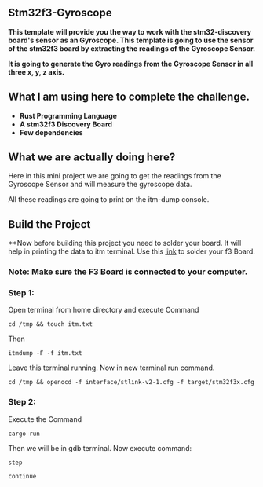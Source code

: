 ## Stm32f3-Gyroscope
**This template will provide you the way to work with the stm32-discovery board's sensor as an **Gyroscope**.
This template is going to use the sensor of the stm32f3 board by extracting the readings of the Gyroscope Sensor.**

**It is going to generate the Gyro readings from the Gyroscope Sensor in all three x, y, z axis.**

## What I am using here to complete the challenge.

- **Rust Programming Language**
- **A stm32f3 Discovery Board**
- **Few dependencies**

## What we are actually doing here?

Here in this mini project we are going to get the readings from the Gyroscope Sensor and will measure the gyroscope data.

All these readings are going to print on the itm-dump console.

## Build the Project

**Now before building this project you need to solder your board. It will help in printing the data to itm terminal.
Use this [link](https://docs.rust-embedded.org/discovery/06-hello-world/index.html) to solder your f3 Board.

### Note: Make sure the F3 Board is connected to your computer.

### Step 1:
Open terminal from home directory and execute Command

`cd /tmp && touch itm.txt`

Then

`itmdump -F -f itm.txt`

Leave this terminal running. Now in new terminal run command.

`cd /tmp && openocd -f interface/stlink-v2-1.cfg -f target/stm32f3x.cfg`

### Step 2:
Execute the Command

`cargo run`

Then we will be in gdb terminal. Now execute command:

`step`

`continue`